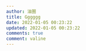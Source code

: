 ```yaml
---
author: 油圈
title: Gggggg
date: 2022-01-05 00:23:22
updated: 2022-01-05 00:23:22
comments: true
comment: valine
---
```


